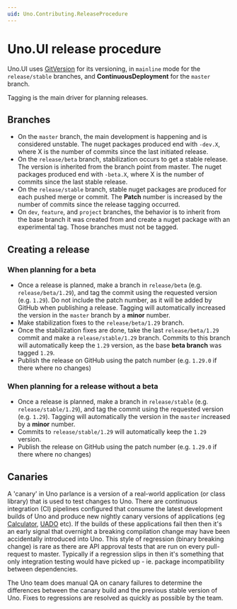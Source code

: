 ```yaml
---
uid: Uno.Contributing.ReleaseProcedure
---
```


# Uno.UI release procedure

Uno.UI uses [GitVersion](https://gitversion.readthedocs.io/en/latest/) for its versioning, in `mainline` mode for the `release/stable` branches, and **ContinuousDeployment** for the `master` branch.

Tagging is the main driver for planning releases.

## Branches

- On the `master` branch, the main development is happening and is considered unstable. The nuget packages produced end with `-dev.X`, where X is the number of commits since the last initiated release.
- On the `release/beta` branch, stabilization occurs to get a stable release. The version is inherited from the branch point from master. The nuget packages produced end with `-beta.X`, where X is the number of commits since the last stable release.
- On the `release/stable` branch, stable nuget packages are produced for each pushed merge or commit. The **Patch** number is increased by the number of commits since the release tagging occurred.
- On `dev`, `feature`, and `project` branches, the behavior is to inherit from the base branch it was created from and create a nuget package with an experimental tag. Those branches must not be tagged.

## Creating a release

### When planning for a beta

- Once a release is planned, make a branch in `release/beta` (e.g. `release/beta/1.29`), and tag the commit using the requested version (e.g. `1.29`). Do not include the patch number, as it will be added by GitHub when publishing a release. Tagging will automatically increased the version in the `master` branch by a **minor** number.
- Make stabilization fixes to the `release/beta/1.29` branch.
- Once the stabilization fixes are done, take the last `release/beta/1.29` commit and make a `release/stable/1.29` branch. Commits to this branch will automatically keep the `1.29` version, as the base **beta branch** was tagged `1.29`.
- Publish the release on GitHub using the patch number (e.g. `1.29.0` if there where no changes)

### When planning for a release without a beta

- Once a release is planned, make a branch in `release/stable` (e.g. `release/stable/1.29`), and tag the commit using the requested version (e.g. `1.29`). Tagging will automatically the version in the `master` increased by a **minor** number.
- Commits to `release/stable/1.29` will automatically keep the `1.29` version.
- Publish the release on GitHub using the patch number (e.g. `1.29.0` if there where no changes)

## Canaries

A 'canary' in Uno parlance is a version of a real-world application (or class library) that is used to test changes to Uno. There are continuous integration (CI) pipelines configured that consume the latest development builds of Uno and produce new nightly canary versions of applications (eg [Calculator](https://github.com/unoplatform/calculator), [UADO](https://github.com/unoplatform/uado) etc). If the builds of these applications fail then then it's an early signal that overnight a breaking compilation change may have been accidentally introduced into Uno. This style of regression (binary breaking change) is rare as there are API approval tests that are run on every pull-request to master. Typically if a regression slips in then it's something that only integration testing would have picked up - ie. package incompatibility between dependencies.

The Uno team does manual QA on canary failures to determine the differences between the canary build and the previous stable version of Uno. Fixes to regressions are resolved as quickly as possible by the team.
